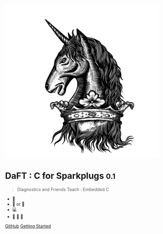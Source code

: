 ![logo](_media/crest_black.svg)

#  DaFT : C for Sparkplugs <small>0.1</small>

>  Diagnostics and Friends Teach : Embedded C

- :shit:
- :tea: or :beer:
- :computer:
- :see_no_evil: :hear_no_evil: :speak_no_evil:

<!-- [Emoji list](https://gist.github.com/rxaviers/7360908) -->

[GitHub](https://github.com/DiagnosticsMonkey/DaFT-C4Sparkplugs)
[Getting Started](/README)
